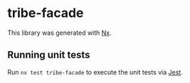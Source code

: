 # tribe-facade

This library was generated with [Nx](https://nx.dev).

## Running unit tests

Run `nx test tribe-facade` to execute the unit tests via [Jest](https://jestjs.io).
